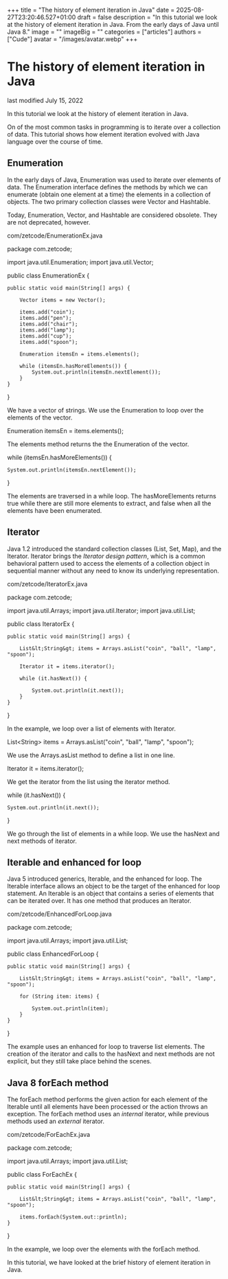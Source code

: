 +++
title = "The history of element iteration in Java"
date = 2025-08-27T23:20:46.527+01:00
draft = false
description = "In this tutorial we look at the history of element iteration in Java. From the early days of Java until Java 8."
image = ""
imageBig = ""
categories = ["articles"]
authors = ["Cude"]
avatar = "/images/avatar.webp"
+++

# The history of element iteration in Java

last modified July 15, 2022

In this tutorial we look at the history of element iteration in Java.

On of the most common tasks in programming is to iterate over a collection of
data. This tutorial shows how element iteration evolved with Java language over
the course of time.

## Enumeration

In the early days of Java, Enumeration was used to iterate over
elements of data. The Enumeration interface defines the methods by
which we can enumerate (obtain one element at a time) the elements in a
collection of objects. The two primary collection classes were
Vector and Hashtable.

Today, Enumeration, Vector, and Hashtable
are considered obsolete. They are not deprecated, however.

com/zetcode/EnumerationEx.java
  

package com.zetcode;

import java.util.Enumeration;
import java.util.Vector;

public class EnumerationEx {

    public static void main(String[] args) {

        Vector items = new Vector();

        items.add("coin");
        items.add("pen");
        items.add("chair");
        items.add("lamp");
        items.add("cup");
        items.add("spoon");
        
        Enumeration itemsEn = items.elements();

        while (itemsEn.hasMoreElements()) {
            System.out.println(itemsEn.nextElement());
        }
    }
}

We have a vector of strings. We use the Enumeration to 
loop over the elements of the vector.

Enumeration itemsEn = items.elements();

The elements method returns the the Enumeration
of the vector.

while (itemsEn.hasMoreElements()) {

    System.out.println(itemsEn.nextElement());
}

The elements are traversed in a while loop. The hasMoreElements 
returns true while there are still more elements to extract, 
and false when all the elements have been enumerated.

## Iterator

Java 1.2 introduced the standard collection classes (List, Set, 
Map), and the Iterator. Iterator brings the 
*Iterator design pattern*, which is a common behavioral pattern used to
access the elements of a collection object in sequential manner without any need
to know its underlying representation.

com/zetcode/IteratorEx.java
  

package com.zetcode;

import java.util.Arrays;
import java.util.Iterator;
import java.util.List;

public class IteratorEx {

    public static void main(String[] args) {
        
        List&lt;String&gt; items = Arrays.asList("coin", "ball", "lamp", "spoon");
        
        Iterator it = items.iterator();
        
        while (it.hasNext()) {
            
            System.out.println(it.next());
        }
    }
}

In the example, we loop over a list of elements with Iterator.

List&lt;String&gt; items = Arrays.asList("coin", "ball", "lamp", "spoon");

We use the Arrays.asList method to define a list in one line.

Iterator it = items.iterator();

We get the iterator from the list using the iterator method.

while (it.hasNext()) {
    
    System.out.println(it.next());
}

We go through the list of elements in a while loop. We use the hasNext
and next methods of iterator.

## Iterable and enhanced for loop

Java 5 introduced generics, Iterable, and the enhanced for loop.
The Iterable interface allows an object to be the target of the
enhanced for loop statement. An Iterable is an object that contains
a series of elements that can be iterated over. It has one method that produces
an Iterator.

com/zetcode/EnhancedForLoop.java
  

package com.zetcode;

import java.util.Arrays;
import java.util.List;

public class EnhancedForLoop {

    public static void main(String[] args) {
        
        List&lt;String&gt; items = Arrays.asList("coin", "ball", "lamp", "spoon");
        
        for (String item: items) {
            
            System.out.println(item);
        }
    }
}

The example uses an enhanced for loop to traverse list elements. The creation of
the iterator and calls to the hasNext and next methods
are not explicit, but they still take place behind the scenes. 

## Java 8 forEach method

The forEach method performs the given action for each element of
the Iterable until all elements have been processed or the action
throws an exception. The forEach method uses an *internal*
iterator, while previous methods used an *external* iterator.

com/zetcode/ForEachEx.java
  

package com.zetcode;

import java.util.Arrays;
import java.util.List;

public class ForEachEx {

    public static void main(String[] args) {

        List&lt;String&gt; items = Arrays.asList("coin", "ball", "lamp", "spoon");
        
        items.forEach(System.out::println);
    }
}

In the example, we loop over the elements with the forEach method.

In this tutorial, we have looked at the brief history of element iteration
in Java.